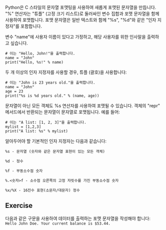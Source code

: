 Python은 C 스타일의 문자열 포맷팅을 사용하여 새롭게 포맷된 문자열을 만듭니다. "%" 연산자는 "튜플" (고정 크기 리스트)로 둘러싸인 변수 집합과 포맷 문자열을 함께 사용하여 포맷합니다. 포맷 문자열은 일반 텍스트와 함께 "%s", "%d"와 같은 "인자 지정자"를 포함합니다.

변수 "name"에 사용자 이름이 있다고 가정하고, 해당 사용자를 위한 인사말을 출력하고 싶습니다.

    # 이는 "Hello, John!"을 출력합니다.
    name = "John"
    print("Hello, %s!" % name)

두 개 이상의 인자 지정자를 사용할 경우, 튜플 (괄호)을 사용합니다:

    # 이는 "John is 23 years old."을 출력합니다.
    name = "John"
    age = 23
    print("%s is %d years old." % (name, age))

문자열이 아닌 모든 객체도 %s 연산자를 사용하여 포맷될 수 있습니다. 객체의 "repr" 메서드에서 반환되는 문자열이 문자열로 포맷됩니다. 예를 들어:

    # 이는 "A list: [1, 2, 3]"을 출력합니다.
    mylist = [1,2,3]
    print("A list: %s" % mylist)

알아두어야 할 기본적인 인자 지정자는 다음과 같습니다:


`%s - 문자열 (숫자와 같은 문자열 표현이 있는 모든 객체)`

`%d - 정수`

`%f - 부동소수점 숫자`

`%.<숫자>f - 소수점 오른쪽의 고정 자릿수를 가진 부동소수점 숫자`

`%x/%X - 16진수 표현(소문자/대문자) 정수`


Exercise
--------

다음과 같은 구문을 사용하여 데이터를 출력하는 포맷 문자열을 작성해야 합니다:
    `Hello John Doe. Your current balance is $53.44.`